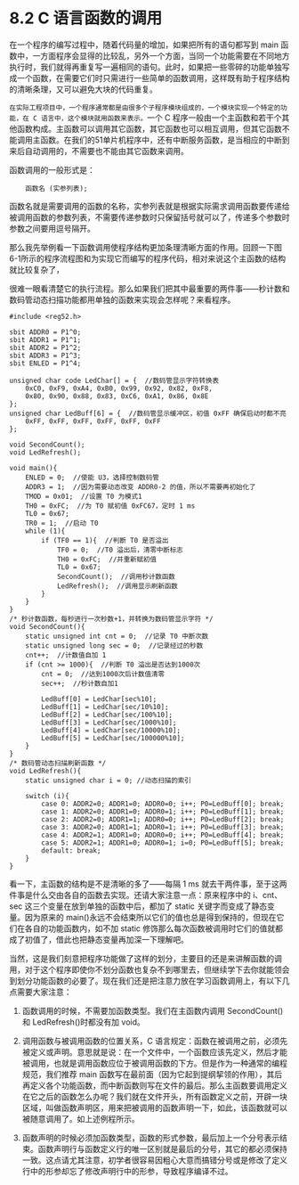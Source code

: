 # 8.2 C 语言函数的调用

在一个程序的编写过程中，随着代码量的增加，如果把所有的语句都写到 main 函数中，一方面程序会显得的比较乱，另外一个方面，当同一个功能需要在不同地方执行时，我们就得再重复写一遍相同的语句。此时，如果把一些零碎的功能单独写成一个函数，在需要它们时只需进行一些简单的函数调用，这样既有助于程序结构的清晰条理，又可以避免大块的代码重复。

`在实际工程项目中，一个程序通常都是由很多个子程序模块组成的，一个模块实现一个特定的功能，在 C 语言中，这个模块就用函数来表示。`一个 C 程序一般由一个主函数和若干个其他函数构成。主函数可以调用其它函数，其它函数也可以相互调用，但其它函数不能调用主函数。在我们的51单片机程序中，还有中断服务函数，是当相应的中断到来后自动调用的，不需要也不能由其它函数来调用。

函数调用的一般形式是：

```
    函数名 (实参列表);
```

函数名就是需要调用的函数的名称，实参列表就是根据实际需求调用函数要传递给被调用函数的参数列表，不需要传递参数时只保留括号就可以了，传递多个参数时参数之间要用逗号隔开。

那么我先举例看一下函数调用使程序结构更加条理清晰方面的作用。回顾一下图6-1所示的程序流程图和为实现它而编写的程序代码，相对来说这个主函数的结构就比较复杂了，

很难一眼看清楚它的执行流程。那么如果我们把其中最重要的两件事——秒计数和数码管动态扫描功能都用单独的函数来实现会怎样呢？来看程序。 

```
#include <reg52.h>

sbit ADDR0 = P1^0;
sbit ADDR1 = P1^1;
sbit ADDR2 = P1^2;
sbit ADDR3 = P1^3;
sbit ENLED = P1^4;

unsigned char code LedChar[] = {  //数码管显示字符转换表
    0xC0, 0xF9, 0xA4, 0xB0, 0x99, 0x92, 0x82, 0xF8,
    0x80, 0x90, 0x88, 0x83, 0xC6, 0xA1, 0x86, 0x8E
};
unsigned char LedBuff[6] = {  //数码管显示缓冲区，初值 0xFF 确保启动时都不亮
    0xFF, 0xFF, 0xFF, 0xFF, 0xFF, 0xFF
};

void SecondCount();
void LedRefresh();

void main(){
    ENLED = 0;  //使能 U3，选择控制数码管
    ADDR3 = 1;  //因为需要动态改变 ADDR0-2 的值，所以不需要再初始化了
    TMOD = 0x01;  //设置 T0 为模式1
    TH0 = 0xFC;  //为 T0 赋初值 0xFC67，定时 1 ms
    TL0 = 0x67;
    TR0 = 1;  //启动 T0
    while (1){
        if (TF0 == 1){  //判断 T0 是否溢出
            TF0 = 0;  //T0 溢出后，清零中断标志
            TH0 = 0xFC;  //并重新赋初值
            TL0 = 0x67;
            SecondCount();  //调用秒计数函数
            LedRefresh();  //调用显示刷新函数
        }
    }
}
/* 秒计数函数，每秒进行一次秒数+1，并转换为数码管显示字符 */
void SecondCount(){
    static unsigned int cnt = 0;  //记录 T0 中断次数
    static unsigned long sec = 0;  //记录经过的秒数
    cnt++;  //计数值自加 1
    if (cnt >= 1000){  //判断 T0 溢出是否达到1000次
        cnt = 0;  //达到1000次后计数值清零
        sec++;  //秒计数自加1
       
        LedBuff[0] = LedChar[sec%10];
        LedBuff[1] = LedChar[sec/10%10];
        LedBuff[2] = LedChar[sec/100%10];
        LedBuff[3] = LedChar[sec/1000%10];
        LedBuff[4] = LedChar[sec/10000%10];
        LedBuff[5] = LedChar[sec/100000%10];
    }
}
/* 数码管动态扫描刷新函数 */
void LedRefresh(){
    static unsigned char i = 0; //动态扫描的索引

    switch (i){
        case 0: ADDR2=0; ADDR1=0; ADDR0=0; i++; P0=LedBuff[0]; break;
        case 1: ADDR2=0; ADDR1=0; ADDR0=1; i++; P0=LedBuff[1]; break;
        case 2: ADDR2=0; ADDR1=1; ADDR0=0; i++; P0=LedBuff[2]; break;
        case 3: ADDR2=0; ADDR1=1; ADDR0=1; i++; P0=LedBuff[3]; break;
        case 4: ADDR2=1; ADDR1=0; ADDR0=0; i++; P0=LedBuff[4]; break;
        case 5: ADDR2=1; ADDR1=0; ADDR0=1; i=0; P0=LedBuff[5]; break;
        default: break;
    }
}

```

看一下，主函数的结构是不是清晰的多了——每隔 1 ms 就去干两件事，至于这两件事是什么交由各自的函数去实现。还请大家注意一点：原来程序中的 i、cnt、sec 这三个变量在放到单独的函数中后，都加了 static 关键字而变成了静态变量。因为原来的 main()永远不会结束所以它们的值也总是得到保持的，但现在它们在各自的功能函数内，如不加 static 修饰那么每次函数被调用时它们的值就都成了初值了，借此也把静态变量再加深一下理解吧。

当然，这是我们刻意把程序功能做了这样的划分，主要目的还是来讲解函数的调用，对于这个程序即使你不划分函数也复杂不到哪里去，但继续学下去你就能领会到划分功能函数的必要了。现在我们还是把注意力放在学习函数调用上，有以下几点需要大家注意：

1) 函数调用的时候，不需要加函数类型。我们在主函数内调用 SecondCount()和 LedRefresh()时都没有加 void。

2) 调用函数与被调用函数的位置关系，C 语言规定：函数在被调用之前，必须先被定义或声明。意思就是说：在一个文件中，一个函数应该先定义，然后才能被调用，也就是调用函数应位于被调用函数的下方。但是作为一种通常的编程规范，我们推荐 main 函数写在最前面（因为它起到提纲挈领的作用），其后再定义各个功能函数，而中断函数则写在文件的最后。那么主函数要调用定义在它之后的函数怎么办呢？我们就在文件开头，所有函数定义之前，开辟一块区域，叫做函数声明区，用来把被调用的函数声明一下，如此，该函数就可以被随意调用了。如上述例程所示。

3) 函数声明的时候必须加函数类型，函数的形式参数，最后加上一个分号表示结束。函数声明行与函数定义行的唯一区别就是最后的分号，其它的都必须保持一致。这点请尤其注意，初学者很容易因粗心大意而搞错分号或是修改了定义行中的形参却忘了修改声明行中的形参，导致程序编译不过。 